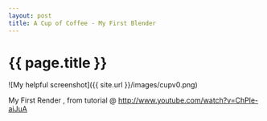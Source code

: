 ```yaml
---
layout: post
title: A Cup of Coffee - My First Blender
---
```


{{ page.title }}
================

![My helpful screenshot]({{ site.url }}/images/cupv0.png)

My First Render , from tutorial @ <http://www.youtube.com/watch?v=ChPle-aiJuA>